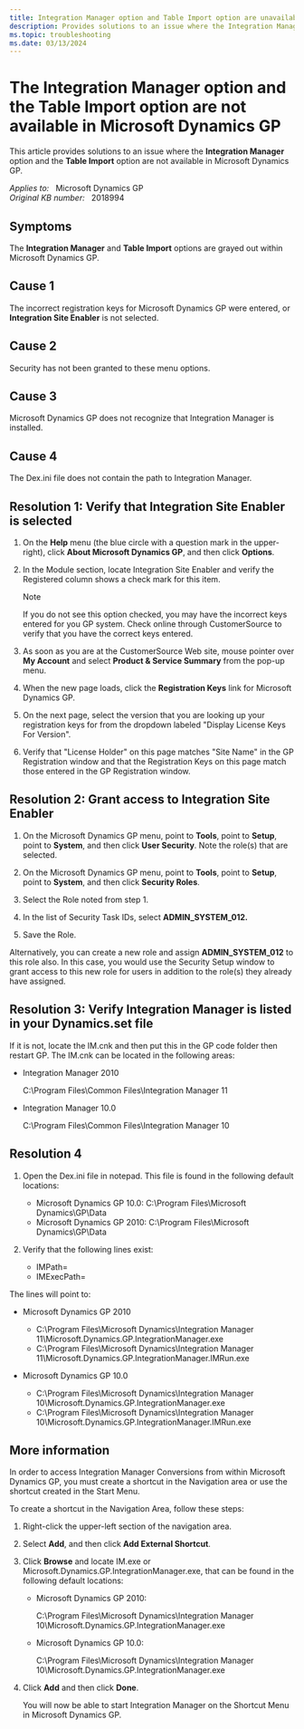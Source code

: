```yaml
---
title: Integration Manager option and Table Import option are unavailable in Microsoft Dynamics GP
description: Provides solutions to an issue where the Integration Manager option and the Table Import option are not available in Microsoft Dynamics GP.
ms.topic: troubleshooting
ms.date: 03/13/2024
---
```

# The Integration Manager option and the Table Import option are not available in Microsoft Dynamics GP

This article provides solutions to an issue where the **Integration Manager** option and the **Table Import** option are not available in Microsoft Dynamics GP.

_Applies to:_ &nbsp; Microsoft Dynamics GP  
_Original KB number:_ &nbsp; 2018994

## Symptoms

The **Integration Manager** and **Table Import** options are grayed out within Microsoft Dynamics GP.

## Cause 1

The incorrect registration keys for Microsoft Dynamics GP were entered, or **Integration Site Enabler** is not selected.

## Cause 2  

Security has not been granted to these menu options.

## Cause 3

Microsoft Dynamics GP does not recognize that Integration Manager is installed.  

## Cause 4  

The Dex.ini file does not contain the path to Integration Manager.

## Resolution 1: Verify that Integration Site Enabler is selected

1. On the **Help** menu (the blue circle with a question mark in the upper-right), click **About Microsoft Dynamics GP**, and then click **Options**.

2. In the Module section, locate Integration Site Enabler and verify the Registered column shows a check mark for this item.

    > [!NOTE]
    > If you do not see this option checked, you may have the incorrect keys entered for you GP system. Check online through CustomerSource to verify that you have the correct keys entered.

3. As soon as you are at the CustomerSource Web site, mouse pointer over **My Account** and select **Product & Service Summary** from the pop-up menu.

4. When the new page loads, click the **Registration Keys** link for Microsoft Dynamics GP.

5. On the next page, select the version that you are looking up your registration keys for from the dropdown labeled "Display License Keys For Version".

6. Verify that "License Holder" on this page matches "Site Name" in the GP Registration window and that the Registration Keys on this page match those entered in the GP Registration window.

## Resolution 2: Grant access to Integration Site Enabler  

1. On the Microsoft Dynamics GP menu, point to **Tools**, point to **Setup**, point to **System**, and then click **User Security**. Note the role(s) that are selected.

2. On the Microsoft Dynamics GP menu, point to **Tools**, point to **Setup**, point to **System**, and then click **Security Roles**.

3. Select the Role noted from step 1.

4. In the list of Security Task IDs, select **ADMIN_SYSTEM_012.**  

5. Save the Role.

Alternatively, you can create a new role and assign **ADMIN_SYSTEM_012** to this role also. In this case, you would use the Security Setup window to grant access to this new role for users in addition to the role(s) they already have assigned.

## Resolution 3: Verify Integration Manager is listed in your Dynamics.set file

If it is not, locate the IM.cnk and then put this in the GP code folder then restart GP. The IM.cnk can be located in the following areas:  

- Integration Manager 2010

    C:\\Program Files\\Common Files\\Integration Manager 11
- Integration Manager 10.0

    C:\\Program Files\\Common Files\\Integration Manager 10

## Resolution 4

1. Open the Dex.ini file in notepad. This file is found in the following default locations:

    - Microsoft Dynamics GP 10.0: C:\\Program Files\\Microsoft Dynamics\\GP\\Data
    - Microsoft Dynamics GP 2010: C:\\Program Files\\Microsoft Dynamics\\GP\\Data

2. Verify that the following lines exist:

    - IMPath=
    - IMExecPath=  

The lines will point to:  

- Microsoft Dynamics GP 2010

  - C:\\Program Files\\Microsoft Dynamics\\Integration Manager 11\\Microsoft.Dynamics.GP.IntegrationManager.exe
  - C:\\Program Files\\Microsoft Dynamics\\Integration Manager 11\\Microsoft.Dynamics.GP.IntegrationManager.IMRun.exe

- Microsoft Dynamics GP 10.0

  - C:\\Program Files\\Microsoft Dynamics\\Integration Manager 10\\Microsoft.Dynamics.GP.IntegrationManager.exe  
  - C:\\Program Files\\Microsoft Dynamics\\Integration Manager 10\\Microsoft.Dynamics.GP.IntegrationManager.IMRun.exe  

## More information

In order to access Integration Manager Conversions from within Microsoft Dynamics GP, you must create a shortcut in the Navigation area or use the shortcut created in the Start Menu.  

To create a shortcut in the Navigation Area, follow these steps:

1. Right-click the upper-left section of the navigation area.

2. Select **Add**, and then click **Add External Shortcut**.

3. Click **Browse** and locate IM.exe or Microsoft.Dynamics.GP.IntegrationManager.exe, that can be found in the following default locations:

    - Microsoft Dynamics GP 2010:

        C:\\Program Files\\Microsoft Dynamics\\Integration Manager 10\\Microsoft.Dynamics.GP.IntegrationManager.exe  

    - Microsoft Dynamics GP 10.0:

        C:\\Program Files\\Microsoft Dynamics\\Integration Manager 10\\Microsoft.Dynamics.GP.IntegrationManager.exe

4. Click **Add** and then click **Done**.

    You will now be able to start Integration Manager on the Shortcut Menu in Microsoft Dynamics GP.

